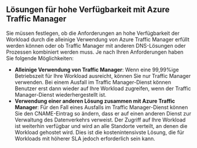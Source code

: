 ## <a name="highly-available-solutions-with-azure-traffic-manager"></a>Lösungen für hohe Verfügbarkeit mit Azure Traffic Manager
Sie müssen festlegen, ob die Anforderungen an hohe Verfügbarkeit der Workload durch die alleinige Verwendung von Azure Traffic Manager erfüllt werden können oder ob Traffic Manager mit anderen DNS-Lösungen oder Prozessen kombiniert werden muss. Je nach Ihren Anforderungen haben Sie folgende Möglichkeiten:

* **Alleinige Verwendung von Traffic Manager**: Wenn eine 99,99%ige Betriebszeit für Ihre Workload ausreicht, können Sie nur Traffic Manager verwenden. Bei einem Ausfall im Traffic Manager-Dienst können Benutzer erst dann wieder auf Ihre Workload zugreifen, wenn der Traffic Manager-Dienst wiederhergestellt ist.
* **Verwendung einer anderen Lösung zusammen mit Azure Traffic Manager**: Für den Fall eines Ausfalls im Traffic Manager-Dienst können Sie den CNAME-Eintrag so ändern, dass er auf einen anderen Dienst zur Verwaltung des Datenverkehrs verweist. Der Zugriff auf Ihre Workload ist weiterhin verfügbar und wird an alle Standorte verteilt, an denen die Workload gehostet wird. Dies ist die kostenintensivste Lösung, die für Workloads mit höherer SLA jedoch erforderlich sein kann.



<!--HONumber=Jan17_HO3-->


